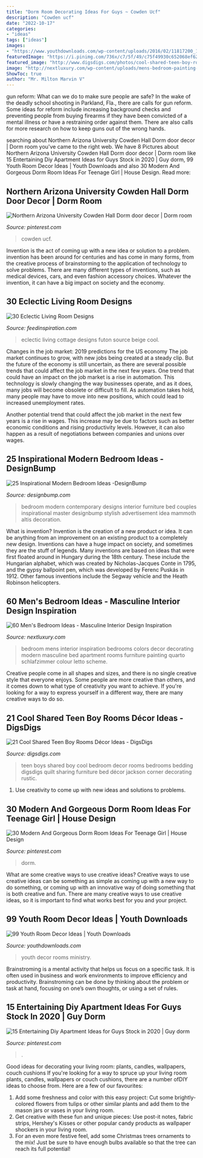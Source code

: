 ```yaml
---
title: "Dorm Room Decorating Ideas For Guys ~ Cowden Ucf"
description: "Cowden ucf"
date: "2022-10-17"
categories:
- "ideas"
tags: ["ideas"]
images:
- "https://www.youthdownloads.com/wp-content/uploads/2016/02/11817200_10205793178123278_6898230254601132643_n-1.jpg"
featuredImage: "https://i.pinimg.com/736x/c7/5f/49/c75f49930c652068ef62d6f82a474725.jpg"
featured_image: "http://www.digsdigs.com/photos/cool-shared-teen-boy-rooms-decor-ideas-6.jpg"
image: "http://nextluxury.com/wp-content/uploads/mens-bedroom-painting-ideas.jpg"
ShowToc: true
author: "Mr. Milton Marvin V"
---
```



gun reform: What can we do to make sure people are safe?
In the wake of the deadly school shooting in Parkland, Fla., there are calls for gun reform. Some ideas for reform include increasing background checks and preventing people from buying firearms if they have been convicted of a mental illness or have a restraining order against them. There are also calls for more research on how to keep guns out of the wrong hands.

	

		
searching about Northern Arizona University Cowden Hall Dorm door decor | Dorm room you've came to the right web. We have 8 Pictures about Northern Arizona University Cowden Hall Dorm door decor | Dorm room like 15 Entertaining Diy Apartment Ideas for Guys Stock in 2020 | Guy dorm, 99 Youth Room Decor Ideas | Youth Downloads and also 30 Modern And Gorgeous Dorm Room Ideas For Teenage Girl | House Design. Read more:
		
    
## Northern Arizona University Cowden Hall Dorm Door Decor | Dorm Room

<img loading=lazy src="https://i.pinimg.com/736x/a6/a6/53/a6a653d72db5ea65165bc3619b88c7a0--northern-arizona-university-dorm-door.jpg" onerror="this.onerror=null;this.src='https://tse4.mm.bing.net/th?id=OIP.MRHYx0lMePx3fJ3FK5dUkAHaJ3&amp;pid=15.1';" alt="Northern Arizona University Cowden Hall Dorm door decor | Dorm room">

_Source: pinterest.com_

>cowden ucf. 

	

Invention is the act of coming up with a new idea or solution to a problem. invention has been around for centuries and has come in many forms, from the creative process of brainstorming to the application of technology to solve problems. There are many different types of inventions, such as medical devices, cars, and even fashion accessory choices. Whatever the invention, it can have a big impact on society and the economy.

    
## 30 Eclectic Living Room Designs

<img loading=lazy src="http://feedinspiration.com/wp-content/uploads/2015/07/Cool-Futon-Chair-decorating-ideas-for-Living-Room-Eclectic-design-ideas-with-Cool-beige-futon-beige.jpg" onerror="this.onerror=null;this.src='https://tse1.mm.bing.net/th?id=OIP.TQ12xWDpXlQq3UC4xv1V2gHaLJ&amp;pid=15.1';" alt="30 Eclectic Living Room Designs">

_Source: feedinspiration.com_

>eclectic living cottage designs futon source beige cool. 

	

Changes in the job market: 2019 predictions for the US economy
The job market continues to grow, with new jobs being created at a steady clip. But the future of the economy is still uncertain, as there are several possible trends that could affect the job market in the next few years. 
One trend that could have an impact on the job market is a rise in automation. This technology is slowly changing the way businesses operate, and as it does, many jobs will become obsolete or difficult to fill. As automation takes hold, many people may have to move into new positions, which could lead to increased unemployment rates. 

Another potential trend that could affect the job market in the next few years is a rise in wages. This increase may be due to factors such as better economic conditions and rising productivity levels. However, it can also happen as a result of negotiations between companies and unions over wages.

    
## 25 Inspirational Modern Bedroom Ideas -DesignBump

<img loading=lazy src="https://designbump.com/wp-content/uploads/2015/07/Modern-Contemporary-Bedroom-Furniture-Design-Ideas-for-Couples.jpg" onerror="this.onerror=null;this.src='https://tse2.mm.bing.net/th?id=OIP.RpbMZxwKn5hYA_1C8kbcWQHaE8&amp;pid=15.1';" alt="25 Inspirational Modern Bedroom Ideas -DesignBump">

_Source: designbump.com_

>bedroom modern contemporary designs interior furniture bed couples inspirational master designbump stylish advertisement idea mammoth altis decoration. 

	

What is invention?
Invention is the creation of a new product or idea. It can be anything from an improvement on an existing product to a completely new design. Inventions can have a huge impact on society, and sometimes they are the stuff of legends.
Many inventions are based on ideas that were first floated around in Hungary during the 18th century. These include the Hungarian alphabet, which was created by Nicholas-Jacques Conte in 1795, and the gypsy ballpoint pen, which was developed by Ferenc Puskás in 1912. Other famous inventions include the Segway vehicle and the Heath Robinson helicopters.

    
## 60 Men&#039;s Bedroom Ideas - Masculine Interior Design Inspiration

<img loading=lazy src="http://nextluxury.com/wp-content/uploads/mens-bedroom-painting-ideas.jpg" onerror="this.onerror=null;this.src='https://tse3.mm.bing.net/th?id=OIP.XbTt_p87wGlZYx_7eCNI5AHaJ6&amp;pid=15.1';" alt="60 Men&#039;s Bedroom Ideas - Masculine Interior Design Inspiration">

_Source: nextluxury.com_

>bedroom mens interior inspiration bedrooms colors decor decorating modern masculine bed apartment rooms furniture painting quarto schlafzimmer colour letto scheme. 

	

Creative people come in all shapes and sizes, and there is no single creative style that everyone enjoys. Some people are more creative than others, and it comes down to what type of creativity you want to achieve. If you're looking for a way to express yourself in a different way, there are many creative ways to do so.

    
## 21 Cool Shared Teen Boy Rooms Décor Ideas - DigsDigs

<img loading=lazy src="http://www.digsdigs.com/photos/cool-shared-teen-boy-rooms-decor-ideas-6.jpg" onerror="this.onerror=null;this.src='https://tse4.mm.bing.net/th?id=OIP.zTADFTpNz9sCSUuG2XVmNwHaI4&amp;pid=15.1';" alt="21 Cool Shared Teen Boy Rooms Décor Ideas - DigsDigs">

_Source: digsdigs.com_

>teen boys shared boy cool bedroom decor rooms bedrooms bedding digsdigs quilt sharing furniture bed décor jackson corner decorating rustic. 

	

1. Use creativity to come up with new ideas and solutions to problems.

    
## 30 Modern And Gorgeous Dorm Room Ideas For Teenage Girl | House Design

<img loading=lazy src="https://i.pinimg.com/736x/57/83/47/578347754a71963d9ea817dc305c83c3.jpg" onerror="this.onerror=null;this.src='https://tse2.mm.bing.net/th?id=OIP.nSB83XN1eD7OBTLATdDZKAHaMX&amp;pid=15.1';" alt="30 Modern And Gorgeous Dorm Room Ideas For Teenage Girl | House Design">

_Source: pinterest.com_

>dorm. 

	

What are some creative ways to use creative ideas?
Creative ways to use creative ideas can be something as simple as coming up with a new way to do something, or coming up with an innovative way of doing something that is both creative and fun. There are many creative ways to use creative ideas, so it is important to find what works best for you and your project.

    
## 99 Youth Room Decor Ideas | Youth Downloads

<img loading=lazy src="https://www.youthdownloads.com/wp-content/uploads/2016/02/11817200_10205793178123278_6898230254601132643_n-1.jpg" onerror="this.onerror=null;this.src='https://tse4.mm.bing.net/th?id=OIP.7oSs4gHdETjDTbi7D8CMEgHaJ4&amp;pid=15.1';" alt="99 Youth Room Decor Ideas | Youth Downloads">

_Source: youthdownloads.com_

>youth decor rooms ministry. 

	

Brainstroming is a mental activity that helps us focus on a specific task. It is often used in business and work environments to improve efficiency and productivity. Brainstroming can be done by thinking about the problem or task at hand, focusing on one’s own thoughts, or using a set of rules.

    
## 15 Entertaining Diy Apartment Ideas For Guys Stock In 2020 | Guy Dorm

<img loading=lazy src="https://i.pinimg.com/736x/c7/5f/49/c75f49930c652068ef62d6f82a474725.jpg" onerror="this.onerror=null;this.src='https://tse4.mm.bing.net/th?id=OIP.CUgmTQF8X4XezNluk6XqEwHaLH&amp;pid=15.1';" alt="15 Entertaining Diy Apartment Ideas for Guys Stock in 2020 | Guy dorm">

_Source: pinterest.com_

>. 

	

Good ideas for decorating your living room: plants, candles, wallpapers, couch cushions
If you're looking for a way to spruce up your living room plants, candles, wallpapers or couch cushions, there are a number ofDIY ideas to choose from. Here are a few of our favourites: 
1. Add some freshness and color with this easy project: Cut some brightly-colored flowers from tulips or other similar plants and add them to the mason jars or vases in your living room. 
2. Get creative with these fun and unique pieces: Use post-it notes, fabric strips, Hershey's Kisses or other popular candy products as wallpaper shockers in your living room. 
3. For an even more festive feel, add some Christmas trees ornaments to the mix! Just be sure to have enough bulbs available so that the tree can reach its full potential!

